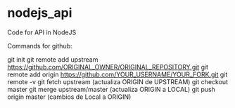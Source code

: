 # nodejs_api
Code for API in NodeJS

Commands for github:

git init
git remote add upstream https://github.com/ORIGINAL_OWNER/ORIGINAL_REPOSITORY.git
git remote add origin https://github.com/YOUR_USERNAME/YOUR_FORK.git
git remote -v
git fetch upstream (actualiza ORIGIN de UPSTREAM)
git checkout master
git merge upstream/master (actualiza ORIGIN a LOCAL)
git push origin master (cambios de Local a ORIGIN)
